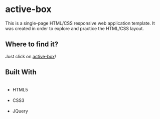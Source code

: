 # active-box

This is a single-page HTML/CSS responsive web application template. It was created in order to explore and practice the HTML/CSS layout. 

## Where to find it?

Just click on [active-box]()! 

## Built With

<ul>
  <li>HTML5</li>
  <li>CSS3</li>
  <li>JQuery</li>
</ul>
